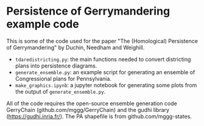 # Persistence of Gerrymandering example code

This is some of the code used for the paper "The (Homological) Persistence of Gerrymandering"
by Duchin, Needham and Weighill. 

- `tdaredistricting.py`: the main functions needed to convert districting plans into persistence diagrams.
- `generate_ensemble.py`: an example script for generating an ensemble of Congressional plans for Pennsylvania.
- `make_graphics.ipynb`: a jupyter notebook for generating some plots from the output of `generate_ensemble.py`.

All of the code requires the open-source ensemble generation code GerryChain (github.com/mggg/GerryChain) and the gudhi library (https://gudhi.inria.fr/). The PA shapefile is from github.com/mggg-states.
